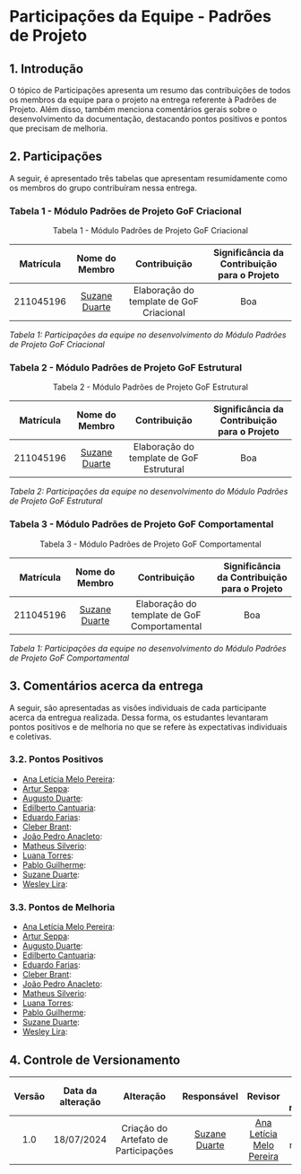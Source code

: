 # Participações da Equipe - Padrões de Projeto

## 1. Introdução

O tópico de Participações apresenta um resumo das contribuições de todos os membros da equipe para o projeto na entrega referente à Padrões de Projeto. Além disso, também menciona comentários gerais sobre o desenvolvimento da documentação, destacando pontos positivos e pontos que precisam de melhoria.

## 2. Participações

A seguir, é apresentado três tabelas que apresentam resumidamente como os membros do grupo contribuíram nessa entrega. 

### Tabela 1 - Módulo Padrões de Projeto GoF Criacional

<center> Tabela 1 - Módulo Padrões de Projeto GoF Criacional </center>

| Matrícula | Nome do Membro | Contribuição | Significância da Contribuição para o Projeto |
| :--: | :--: | :--: | :--: |
| 211045196  |  [Suzane Duarte](https://github.com/suzaneduarte) | Elaboração do template de GoF Criacional | Boa |

*Tabela 1: Participações da equipe no desenvolvimento do Módulo Padrões de Projeto GoF Criacional*

### Tabela 2 - Módulo Padrões de Projeto GoF Estrutural

<center> Tabela 2 - Módulo Padrões de Projeto GoF Estrutural </center>

| Matrícula | Nome do Membro | Contribuição | Significância da Contribuição para o Projeto |
| :--: | :--: | :--: | :--: |
| 211045196  | [Suzane Duarte](https://github.com/suzaneduarte) | Elaboração do template de GoF Estrutural | Boa |

*Tabela 2: Participações da equipe no desenvolvimento do Módulo Padrões de Projeto GoF Estrutural*

### Tabela 3 - Módulo Padrões de Projeto GoF Comportamental 

<center> Tabela 3 - Módulo Padrões de Projeto GoF Comportamental </center>

| Matrícula | Nome do Membro | Contribuição | Significância da Contribuição para o Projeto |
| :--: | :--: | :--: | :--: |
| 211045196  | [Suzane Duarte](https://github.com/suzaneduarte)| Elaboração do template de GoF Comportamental | Boa |

*Tabela 1: Participações da equipe no desenvolvimento do Módulo Padrões de Projeto GoF Comportamental*

## 3. Comentários acerca da entrega 

A seguir, são apresentadas as visões individuais de cada participante acerca da entregua realizada. Dessa forma, os estudantes levantaram pontos positivos e de melhoria no que se refere às expectativas individuais e coletivas. 

### 3.2. Pontos Positivos

- [Ana Letícia Melo Pereira](https://github.com/analeticiaa): 
- [Artur Seppa](https://github.com/artur-seppa):
- [Augusto Duarte](https://github.com/Augcamp):
- [Edilberto Cantuaria](https://github.com/edilbertocantuaria):
- [Eduardo Farias](https://github.com/Eduardo-RFarias): 
- [Cleber Brant](https://github.com/CleberBrant): 
- [João Pedro Anacleto](https://github.com/jpanacleto2):
- [Matheus Silverio](https://github.com/MattSilverio):
- [Luana Torres](https://github.com/luanatorress): 
- [Pablo Guilherme](https://github.com/PabloGJBS):
- [Suzane Duarte](https://github.com/suzaneduarte):
- [Wesley Lira](https://github.com/Weslin-0101):

### 3.3. Pontos de Melhoria 

- [Ana Letícia Melo Pereira](https://github.com/analeticiaa): 
- [Artur Seppa](https://github.com/artur-seppa):
- [Augusto Duarte](https://github.com/Augcamp):
- [Edilberto Cantuaria](https://github.com/edilbertocantuaria):
- [Eduardo Farias](https://github.com/Eduardo-RFarias): 
- [Cleber Brant](https://github.com/CleberBrant): 
- [João Pedro Anacleto](https://github.com/jpanacleto2): 
- [Matheus Silverio](https://github.com/MattSilverio): 
- [Luana Torres](https://github.com/luanatorress):
- [Pablo Guilherme](https://github.com/PabloGJBS):
- [Suzane Duarte](https://github.com/suzaneduarte):
- [Wesley Lira](https://github.com/Weslin-0101):

## 4. Controle de Versionamento 

| Versão | Data da alteração |      Alteração      |     Responsável     |                     Revisor                      | Data de revisão |
| :----: | :---------------: | :-----------------: | :-----------------: | :----------------------------------------------: | :-------------: |
|  1.0   |    18/07/2024     | Criação do Artefato de Participações | [Suzane Duarte](https://github.com/suzaneduarte) | [Ana Letícia Melo Pereira](https://github.com/analeticiaa) |    A realizar    |